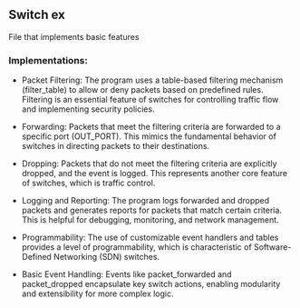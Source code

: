 ## Switch ex 
File that implements basic features
### Implementations:
- Packet Filtering:
The program uses a table-based filtering mechanism (filter_table) to allow or deny 
packets based on predefined rules. Filtering is an essential feature of switches 
for controlling traffic flow and implementing security policies.

- Forwarding:
Packets that meet the filtering criteria are forwarded to a specific port (OUT_PORT). This mimics the fundamental behavior of switches in directing packets 
to their destinations.

- Dropping:
Packets that do not meet the filtering criteria are explicitly dropped, and the event is logged. This represents another core feature of switches,
which is traffic control.

- Logging and Reporting:
The program logs forwarded and dropped packets and generates reports for packets that match certain criteria. This is helpful for debugging, 
monitoring, and network management.

- Programmability:
The use of customizable event handlers and tables provides a level of programmability, which is characteristic of Software-Defined Networking 
(SDN) switches.

- Basic Event Handling:
Events like packet_forwarded and packet_dropped encapsulate key switch actions, enabling modularity and extensibility for more complex logic.